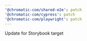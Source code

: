 ```yaml
---
'@chromatic-com/shared-e2e': patch
'@chromatic-com/cypress': patch
'@chromatic-com/playwright': patch
---
```


Update for Storybook target
